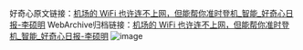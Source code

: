 好奇心原文链接：[机场的 WiFi 也许连不上网，但能帮你准时登机_智能_好奇心日报-李硕明](https://www.qdaily.com/articles/3181.html)
WebArchive归档链接：[机场的 WiFi 也许连不上网，但能帮你准时登机_智能_好奇心日报-李硕明](http://web.archive.org/web/20190623151656/https://www.qdaily.com/articles/3181.html)
![image](http://ww3.sinaimg.cn/large/007d5XDply1g3v6sl9uo7j30u02y0b29)